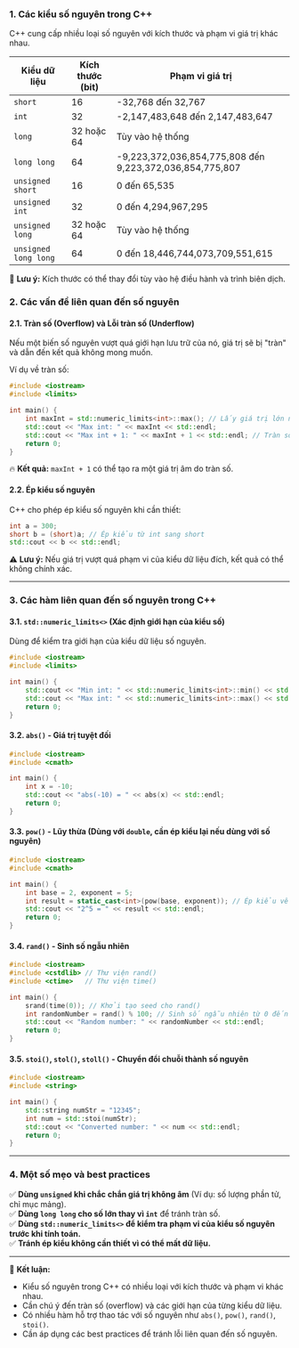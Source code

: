 ### **1. Các kiểu số nguyên trong C++**

C++ cung cấp nhiều loại số nguyên với kích thước và phạm vi giá trị khác nhau.

|Kiểu dữ liệu|Kích thước (bit)|Phạm vi giá trị|
|---|---|---|
|`short`|16|-32,768 đến 32,767|
|`int`|32|-2,147,483,648 đến 2,147,483,647|
|`long`|32 hoặc 64|Tùy vào hệ thống|
|`long long`|64|-9,223,372,036,854,775,808 đến 9,223,372,036,854,775,807|
|`unsigned short`|16|0 đến 65,535|
|`unsigned int`|32|0 đến 4,294,967,295|
|`unsigned long`|32 hoặc 64|Tùy vào hệ thống|
|`unsigned long long`|64|0 đến 18,446,744,073,709,551,615|

📌 **Lưu ý:** Kích thước có thể thay đổi tùy vào hệ điều hành và trình biên dịch.

### **2. Các vấn đề liên quan đến số nguyên**

#### **2.1. Tràn số (Overflow) và Lỗi tràn số (Underflow)**

Nếu một biến số nguyên vượt quá giới hạn lưu trữ của nó, giá trị sẽ bị "tràn" và dẫn đến kết quả không mong muốn.

Ví dụ về tràn số:

```cpp
#include <iostream>
#include <limits>

int main() {
    int maxInt = std::numeric_limits<int>::max(); // Lấy giá trị lớn nhất của int
    std::cout << "Max int: " << maxInt << std::endl;
    std::cout << "Max int + 1: " << maxInt + 1 << std::endl; // Tràn số!
    return 0;
}
```

🔥 **Kết quả:** `maxInt + 1` có thể tạo ra một giá trị âm do tràn số.

#### **2.2. Ép kiểu số nguyên**

C++ cho phép ép kiểu số nguyên khi cần thiết:

```cpp
int a = 300;
short b = (short)a; // Ép kiểu từ int sang short
std::cout << b << std::endl;
```

⚠ **Lưu ý:** Nếu giá trị vượt quá phạm vi của kiểu dữ liệu đích, kết quả có thể không chính xác.

---

### **3. Các hàm liên quan đến số nguyên trong C++**

#### **3.1. `std::numeric_limits<>` (Xác định giới hạn của kiểu số)**

Dùng để kiểm tra giới hạn của kiểu dữ liệu số nguyên.

```cpp
#include <iostream>
#include <limits>

int main() {
    std::cout << "Min int: " << std::numeric_limits<int>::min() << std::endl;
    std::cout << "Max int: " << std::numeric_limits<int>::max() << std::endl;
    return 0;
}
```

#### **3.2. `abs()` - Giá trị tuyệt đối**

```cpp
#include <iostream>
#include <cmath>

int main() {
    int x = -10;
    std::cout << "abs(-10) = " << abs(x) << std::endl;
    return 0;
}
```

#### **3.3. `pow()` - Lũy thừa (Dùng với `double`, cần ép kiểu lại nếu dùng với số nguyên)**

```cpp
#include <iostream>
#include <cmath>

int main() {
    int base = 2, exponent = 5;
    int result = static_cast<int>(pow(base, exponent)); // Ép kiểu về int
    std::cout << "2^5 = " << result << std::endl;
    return 0;
}
```

#### **3.4. `rand()` - Sinh số ngẫu nhiên**

```cpp
#include <iostream>
#include <cstdlib> // Thư viện rand()
#include <ctime>   // Thư viện time()

int main() {
    srand(time(0)); // Khởi tạo seed cho rand()
    int randomNumber = rand() % 100; // Sinh số ngẫu nhiên từ 0 đến 99
    std::cout << "Random number: " << randomNumber << std::endl;
    return 0;
}
```

#### **3.5. `stoi()`, `stol()`, `stoll()` - Chuyển đổi chuỗi thành số nguyên**

```cpp
#include <iostream>
#include <string>

int main() {
    std::string numStr = "12345";
    int num = std::stoi(numStr);
    std::cout << "Converted number: " << num << std::endl;
    return 0;
}
```

---

### **4. Một số mẹo và best practices**

✅ **Dùng `unsigned` khi chắc chắn giá trị không âm** (Ví dụ: số lượng phần tử, chỉ mục mảng).  
✅ **Dùng `long long` cho số lớn thay vì `int`** để tránh tràn số.  
✅ **Dùng `std::numeric_limits<>` để kiểm tra phạm vi của kiểu số nguyên trước khi tính toán.**  
✅ **Tránh ép kiểu không cần thiết vì có thể mất dữ liệu.**

---

📌 **Kết luận:**

- Kiểu số nguyên trong C++ có nhiều loại với kích thước và phạm vi khác nhau.
- Cần chú ý đến tràn số (overflow) và các giới hạn của từng kiểu dữ liệu.
- Có nhiều hàm hỗ trợ thao tác với số nguyên như `abs()`, `pow()`, `rand()`, `stoi()`.
- Cần áp dụng các best practices để tránh lỗi liên quan đến số nguyên.

